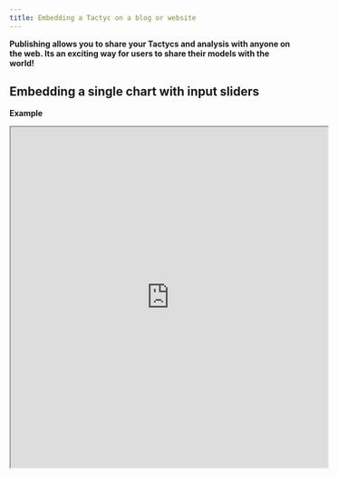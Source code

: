 ```yaml
---
title: Embedding a Tactyc on a blog or website
---
```


**Publishing allows you to share your Tactycs and analysis with anyone on the web. Its an exciting way for users to share their models with the world!**

## **Embedding a single chart with input sliders**

**Example**

<iframe src="https://tactyc.io/embed/3365?o=NVDA%20Free%20Cash%20Flow&v=%7B%22%5B1%5DScenarios!K16%22:0.005,%22NVDA%20Model!I11%22:40,%22NVDA%20Model!J78%22:0.35,%22NVDA%20Model!J79%22:0.2,%22NVDA%20Model!J80%22:1,%22NVDA%20Model!J81%22:0.15,%22NVDA%20Model!J82%22:0.05,%22NVDA%20Model!J92%22:0.624893753434695%7D&i=%7B%22NVDA%20Model!J78%22:%5B0.27999999999999997,0.42%5D,%22NVDA%20Model!J79%22:%5B0.16000000000000003,0.24%5D%7D&w=560&h=485" width="560" height="600" />

**Instructions**

- Click on the `</>` icon on the top right of your Output Chart to open the **Embed Chart** dialog

    ![https://s3-us-west-2.amazonaws.com/secure.notion-static.com/83ee32f1-38ac-4a5a-9de4-f50d318d1d0e/Untitled.png](https://s3-us-west-2.amazonaws.com/secure.notion-static.com/83ee32f1-38ac-4a5a-9de4-f50d318d1d0e/Untitled.png)

- Set the width and height of output chart
- Select any inputs you want to show in this single chart from the **Configuration section**
- Select the **Element** code in the text box. The code will be automatically copied to your clipboard.
- Paste the code anywhere on the web. You can use the **Wrap in iframe** option if you are embedding this chart with other HTML code. On Notion, use the "/Embed" option and paste the single line of code

## **Embedding an entire Tactyc**

**Example**

[https://tactyc.io/published/3365](https://tactyc.io/published/3365)

**Instructions**

To embed your entire Tactyc, **Launch** your Tactyc and then click on **Embed** from the left side bar

![https://s3-us-west-2.amazonaws.com/secure.notion-static.com/dc01ea06-c4d0-4626-92f7-da2985211898/Untitled.png](https://s3-us-west-2.amazonaws.com/secure.notion-static.com/dc01ea06-c4d0-4626-92f7-da2985211898/Untitled.png)

- Set the width (in %) and height (px) of the embedded Tactyc
- Click **Copy** to select the HTML text that can be included on your website or blog
- On Notion, use the "/Embed" option and paste the single line of code
